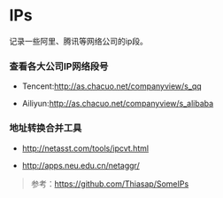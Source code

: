 # IPs

记录一些阿里、腾讯等网络公司的ip段。

### 查看各大公司IP网络段号

-  Tencent:http://as.chacuo.net/companyview/s_qq
  
-  Ailiyun:http://as.chacuo.net/companyview/s_alibaba

### 地址转换合并工具
  
-  http://netasst.com/tools/ipcvt.html
  
-  http://apps.neu.edu.cn/netaggr/



>参考：https://github.com/Thiasap/SomeIPs
